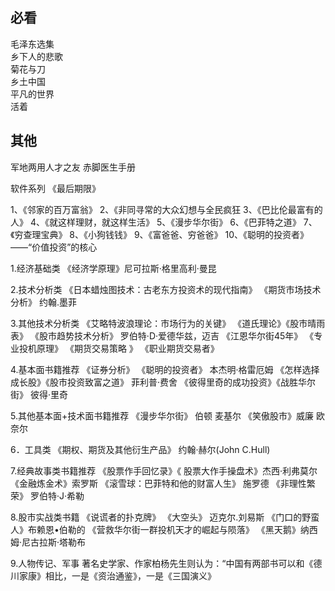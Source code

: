 ## 必看 
毛泽东选集  
乡下人的悲歌  
菊花与刀  
乡土中国   
平凡的世界  
活着 

## 其他

军地两用人才之友
赤脚医生手册

软件系列
《最后期限》

1、《邻家的百万富翁》
2、《非同寻常的大众幻想与全民疯狂
3、《巴比伦最富有的人》
4、《就这样理财，就这样生活》
5、《漫步华尔街》
6、《巴菲特之道》
7、《穷查理宝典》
8、《小狗钱钱》
9、《富爸爸、穷爸爸》
10、《聪明的投资者》——“价值投资”的核心

1.经济基础类
《经济学原理》尼可拉斯·格里高利·曼昆

2.技术分析类
《日本蜡烛图技术：古老东方投资术的现代指南》
《期货市场技术分析》 约翰.墨菲 

3.其他技术分析类
《艾略特波浪理论：市场行为的关键》
《道氏理论》《股市晴雨表》
《股市趋势技术分析》 罗伯特·D·爱德华兹，迈吉
《江恩华尔街45年》
《专业投机原理》
《期货交易策略 》 《职业期货交易者》

4.基本面书籍推荐
《证券分析》 《聪明的投资者》 本杰明·格雷厄姆
《怎样选择成长股》《股市投资致富之道》 菲利普·费舍
《彼得里奇的成功投资》《战胜华尔街》 彼得·里奇

5.其他基本面+技术面书籍推荐
《漫步华尔街》 伯顿 麦基尔
《笑傲股市》威廉 欧奈尔

6．工具类
《期权、期货及其他衍生产品》 约翰·赫尔(John C.Hull)

7.经典故事类书籍推荐
《股票作手回忆录》《 股票大作手操盘术》杰西·利弗莫尔
《金融炼金术》索罗斯
《滚雪球：巴菲特和他的财富人生》 施罗德 
《非理性繁荣》 罗伯特·J·希勒

8.股市实战类书籍
《说谎者的扑克牌》 《大空头》 迈克尔.刘易斯
《门口的野蛮人》布赖恩•伯勒的
《营救华尔街一群投机天才的崛起与陨落》
《黑天鹅》纳西姆·尼古拉斯·塔勒布

9.人物传记、军事
著名史学家、作家柏杨先生则认为：“中国有两部书可以和《德川家康》相比，一是《资治通鉴》，一是《三国演义》
